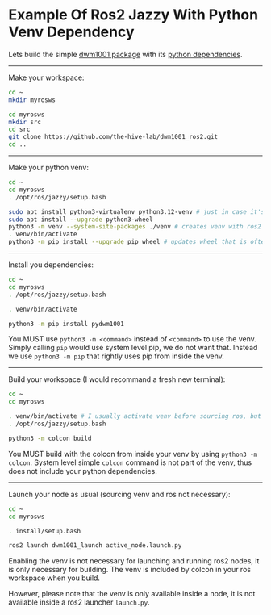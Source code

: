 # Example Of Ros2 Jazzy With Python Venv Dependency

Lets build the simple [dwm1001 package](https://github.com/the-hive-lab/dwm1001_ros2/tree/integration) with its [python dependencies](https://pypi.org/project/pydwm1001/).

---
Make your workspace:
```bash
cd ~
mkdir myrosws

cd myrosws
mkdir src
cd src
git clone https://github.com/the-hive-lab/dwm1001_ros2.git
cd ..
```

---
Make your python venv:
```bash
cd ~
cd myrosws
. /opt/ros/jazzy/setup.bash

sudo apt install python3-virtualenv python3.12-venv # just in case it's missing
sudo apt install --upgrade python3-wheel
python3 -m venv --system-site-packages ./venv # creates venv with ros2 pkg included and frozen
. venv/bin/activate
python3 -m pip install --upgrade pip wheel # updates wheel that is often outdated
```

---
Install you dependencies:
```bash
cd ~
cd myrosws
. /opt/ros/jazzy/setup.bash

. venv/bin/activate

python3 -m pip install pydwm1001
```

You MUST use `python3 -m <command>` instead of `<command>` to use the venv. Simply calling `pip` would use system level pip, we do not want that. Instead we use `python3 -m pip` that rightly uses pip from inside the venv.

---
Build your workspace (I would recommand a fresh new terminal):
```bash
cd ~
cd myrosws

. venv/bin/activate # I usually activate venv before sourcing ros, but the order should not matter
. /opt/ros/jazzy/setup.bash

python3 -m colcon build
```

You MUST build with the colcon from inside your venv by using `python3 -m colcon`. System level simple `colcon` command is not part of the venv, thus does not include your python dependencies.

---
Launch your node as usual (sourcing venv and ros not necessary):
```bash
cd ~
cd myrosws

. install/setup.bash

ros2 launch dwm1001_launch active_node.launch.py
```

Enabling the venv is not necessary for launching and running ros2 nodes, it is only necessary for building. The venv is included by colcon in your ros workspace when you build.

However, please note that the venv is only available inside a node, it is not available inside a ros2 launcher `launch.py`.
